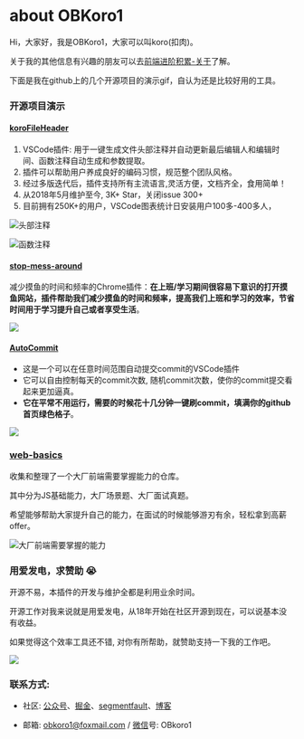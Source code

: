 # about OBKoro1

Hi，大家好，我是OBKoro1，大家可以叫koro(扣肉)。

关于我的其他信息有兴趣的朋友可以去[前端进阶积累-关于](http://obkoro1.com/web_accumulate/about.html)了解。

下面是我在github上的几个开源项目的演示gif，自认为还是比较好用的工具。

### 开源项目演示

#### [koroFileHeader](https://github.com/OBKoro1/koro1FileHeader)

1. VSCode插件: 用于一键生成文件头部注释并自动更新最后编辑人和编辑时间、函数注释自动生成和参数提取。
2. 插件可以帮助用户养成良好的编码习惯，规范整个团队风格。
3. 经过多版迭代后，插件支持所有主流语言,灵活方便，文档齐全，食用简单！
4. 从2018年5月维护至今, 3K+ Star，关闭issue 300+
5. 目前拥有250K+的用户，VSCode图表统计日安装用户100多-400多人，

![头部注释](https://raw.githubusercontent.com/OBKoro1/koro1FileHeader/master/images/example.gif)

![函数注释](https://github.com/OBKoro1/koro1FileHeader/raw/master/images/function-params.gif?raw=true)

#### [stop-mess-around](https://github.com/OBKoro1/stop-mess-around)

减少摸鱼的时间和频率的Chrome插件：**在上班/学习期间很容易下意识的打开摸鱼网站，插件帮助我们减少摸鱼的时间和频率，提高我们上班和学习的效率，节省时间用于学习提升自己或者享受生活**。

![](https://github.com/OBKoro1/stop-mess-around/blob/dev/static/example/run-introduction.gif?raw=true)

#### [AutoCommit](https://github.com/OBKoro1/autoCommit)

* 这是一个可以在任意时间范围自动提交commit的VSCode插件
* 它可以自由控制每天的commit次数, 随机commit次数，使你的commit提交看起来更加逼真。
* **它在平常不用运行，需要的时候花十几分钟一键刷commit，填满你的github首页绿色格子**。

![](https://github.com/OBKoro1/autoCommit/raw/master/images/autoCommit.gif?raw=true)

### [web-basics](https://github.com/OBKoro1/web-basics)

收集和整理了一个大厂前端需要掌握能力的仓库。

其中分为JS基础能力，大厂场景题、大厂面试真题。

希望能够帮助大家提升自己的能力，在面试的时候能够游刃有余，轻松拿到高薪offer。

![大厂前端需要掌握的能力](https://github.com/OBKoro1/web-basics/blob/main/static/web-basic-example.gif?raw=true)

### 用爱发电，求赞助 😭

开源不易，本插件的开发与维护全都是利用业余时间。

开源工作对我来说就是用爱发电，从18年开始在社区开源到现在，可以说基本没有收益。

如果觉得这个效率工具还不错, 对你有所帮助，就赞助支持一下我的工作吧。

![](https://github.com/OBKoro1/koro1FileHeader/raw/master/images/money1.jpg?raw=true)

### 联系方式:


* 社区: [公众号](https://github.com/OBKoro1/articleImg_src/blob/master/juejin/1631b6f52f7e7015.jpeg?raw=true)、[掘金](https://juejin.cn/user/78820536236951/posts)、[segmentfault](https://segmentfault.com/u/obkoro1/articles)、[博客](http://obkoro1.com/web_accumulate/)

* 邮箱: obkoro1@foxmail.com / [微信](https://github.com/OBKoro1/articleImg_src/blob/master/weibo_img_move/005Y4rCogy1fsnslyz5pnj309j0cdgm6.jpg?raw=true)号: OBkoro1



